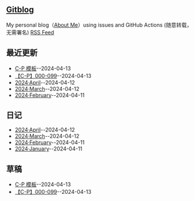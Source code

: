 ## [Gitblog](https://github.com/bingdu748/c_d-project)
My personal blog（[About Me](https://github.com/yihong0618/gitblog/issues/282)）using issues and GitHub Actions (随意转载，无需署名)
[RSS Feed](https://raw.githubusercontent.com/bingdu748/c_d-project/master/feed.xml)

## 最近更新
- [C-P 模板](https://github.com/bingdu748/c_d-project/issues/6)--2024-04-13
- [【C-P】000-099](https://github.com/bingdu748/c_d-project/issues/5)--2024-04-13
- [2024·April](https://github.com/bingdu748/c_d-project/issues/4)--2024-04-12
- [2024·March](https://github.com/bingdu748/c_d-project/issues/3)--2024-04-12
- [2024·February](https://github.com/bingdu748/c_d-project/issues/2)--2024-04-11
## 日记
- [2024·April](https://github.com/bingdu748/c_d-project/issues/4)--2024-04-12
- [2024·March](https://github.com/bingdu748/c_d-project/issues/3)--2024-04-12
- [2024·February](https://github.com/bingdu748/c_d-project/issues/2)--2024-04-11
- [2024·January](https://github.com/bingdu748/c_d-project/issues/1)--2024-04-11
## 草稿
- [C-P 模板](https://github.com/bingdu748/c_d-project/issues/6)--2024-04-13
- [【C-P】000-099](https://github.com/bingdu748/c_d-project/issues/5)--2024-04-13
